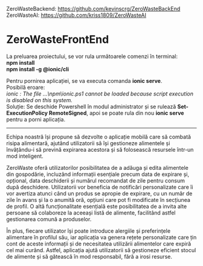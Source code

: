 ZeroWasteBackend: <a>https://github.com/kevinscrg/ZeroWasteBackEnd</a>
ZeroWasteAI: <a>https://github.com/kriss1809/ZeroWasteAI</a>

# ZeroWasteFrontEnd

La preluarea proiectului, se vor rula următoarele comenzi în terminal: <br>
<b>npm install</b><br>
<b>npm install -g @ionic/cli</b><br>

Pentru pornirea aplicației, se va executa comanda <b>ionic serve</b>. <br>
Posibilă eroare: <br>
<em>ionic : The file ...\npm\ionic.ps1 cannot be loaded because script execution is disabled on this system.</em><br>
Soluție: Se deschide Powershell în modul administrator și se rulează <b>Set-ExecutionPolicy RemoteSigned</b>, apoi se poate rula din nou <b>ionic serve</b> pentru a porni aplicația.<br>

<hr>

Echipa noastră își propune să dezvolte o aplicație mobilă care să combată risipa alimentară, ajutând utilizatorii să își gestioneze alimentele și învățându-i să prevină expirarea acestora și să folosească resursele într-un mod inteligent.

ZeroWaste oferă utilizatorilor posibilitatea de a adăuga și edita alimentele din gospodărie, incluzând informații esențiale precum data de expirare și, opțional, data deschiderii și numărul recomandat de zile pentru consum după deschidere. Utilizatorii vor beneficia de notificări personalizate care îi vor avertiza atunci când un produs se apropie de expirare, cu un număr de zile în avans și la o anumită oră, opțiuni care pot fi modificate în secțiunea de profil. O altă funcționalitate esențială este posibilitatea de a invita alte persoane să colaboreze la aceeași listă de alimente, facilitând astfel gestionarea comună a produselor.

În plus, fiecare utilizator își poate introduce alergiile și preferințele alimentare în profilul său, iar aplicația va genera rețete personalizate care țin cont de aceste informații și de necesitatea utilizării alimentelor care expiră cel mai curând. Astfel, aplicația ajută utilizatorii să gestioneze eficient stocul de alimente și să gătească în mod responsabil, fără a irosi resurse.
